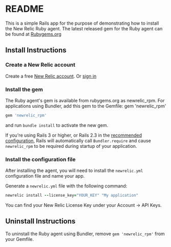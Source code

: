 # README

This is a simple Rails app for the purpose of demonstrating how to install the New Relic Ruby agent. The latest released gem for the Ruby agent can be found at [Rubygems.org](https://rubygems.org/gems/newrelic_rpm)

## Install Instructions

### Create a New Relic account
Create a free [New Relic account](https://newrelic.com/signup). Or [sign in](https://one.newrelic.com/)


### Install the gem
The Ruby agent's gem is available from rubygems.org as newrelic_rpm. For applications using Bundler, add this gem to the Gemfile:
gem 'newrelic_rpm'

```ruby
gem 'newrelic_rpm'
```

and run `bundle install` to activate the new gem.

If you're using Rails 3 or higher, or Rails 2.3 in the [recommended configuration](https://bundler.io/v1.12/rails3.html), Rails will automatically call `Bundler.require` and cause `newrelic_rpm` to be required during startup of your application.


### Install the configuration file
After installing the agent, you will need to install the `newrelic.yml` configuration file and name your app. 

Generate a `newrelic.yml` file with the following command:

```ruby
newrelic install --license_key="YOUR_KEY" "My application"
```

You can find your New Relic License Key under your Account -> API Keys.


## Uninstall Instructions
To uninstall the Ruby agent using Bundler, remove `gem 'newrelic_rpm'` from your Gemfile.

